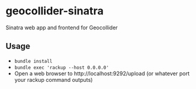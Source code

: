 # geocollider-sinatra
Sinatra web app and frontend for Geocollider

## Usage

* `bundle install`
* `bundle exec 'rackup --host 0.0.0.0'`
* Open a web browser to http://localhost:9292/upload (or whatever port your rackup command outputs)

